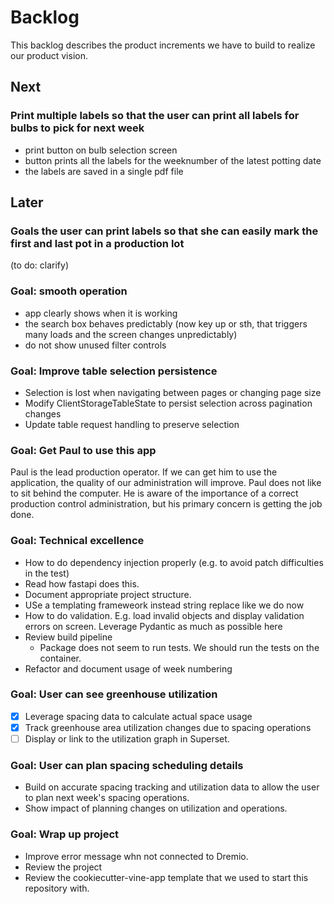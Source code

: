 # Backlog

This backlog describes the product increments we have to build to realize our product vision.

## Next

### Print multiple labels so that the user can print all labels for bulbs to pick for next week

- print button on bulb selection screen
- button prints all the labels for the weeknumber of the latest potting date
- the labels are saved in a single pdf file

## Later

### Goals the user can print labels so that she can easily mark the first and last pot in a production lot

(to do: clarify)

### Goal: smooth operation

- app clearly shows when it is working
- the search box behaves predictably (now key up or sth, that triggers many loads and the screen changes unpredictably)
- do not show unused filter controls

### Goal: Improve table selection persistence

- Selection is lost when navigating between pages or changing page size
- Modify ClientStorageTableState to persist selection across pagination changes
- Update table request handling to preserve selection

### Goal: Get Paul to use this app

Paul is the lead production operator.
If we can get him to use the application, the quality of our administration will improve.
Paul does not like to sit behind the computer.
He is aware of the importance of a correct production control administration,
but his primary concern is getting the job done.

### Goal: Technical excellence

- How to do dependency injection properly (e.g. to avoid patch difficulties in the test)
- Read how fastapi does this.
- Document appropriate project structure.
- USe a templating frameweork instead string replace like we do now
- How to do validation. E.g. load invalid objects and display validation errors on screen.
  Leverage Pydantic as much as possible here
- Review build pipeline
  - Package does not seem to run tests. We should run the tests on the container.
- Refactor and document usage of week numbering

### Goal: User can see greenhouse utilization

- [x] Leverage spacing data to calculate actual space usage
- [x] Track greenhouse area utilization changes due to spacing operations
- [ ] Display or link to the utilization graph in Superset.

### Goal: User can plan spacing scheduling details

- Build on accurate spacing tracking and utilization data
  to allow the user to plan next week's spacing operations.
- Show impact of planning changes on utilization and operations.

### Goal: Wrap up project

- Improve error message whn not connected to Dremio.
- Review the project
- Review the cookiecutter-vine-app template that we used to start this repository with.
